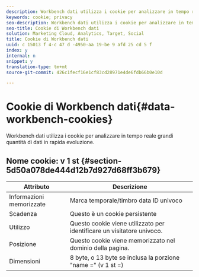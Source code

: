 ```yaml
---
description: Workbench dati utilizza i cookie per analizzare in tempo reale grandi quantità di dati in rapida evoluzione.
keywords: cookie; privacy
seo-description: Workbench dati utilizza i cookie per analizzare in tempo reale grandi quantità di dati in rapida evoluzione.
seo-title: Cookie di Workbench dati
solution: Marketing Cloud, Analytics, Target, Social
title: Cookie di Workbench dati
uuid: c 15013 f 4-c 47 d -4950-aa 19-be 9 afd 25 cd 5 f
index: y
internal: n
snippet: y
translation-type: tm+mt
source-git-commit: 426c1fecf16e1cf83cd28971e4de6fdb66b0e10d

---
```



# Cookie di Workbench dati{#data-workbench-cookies}

Workbench dati utilizza i cookie per analizzare in tempo reale grandi quantità di dati in rapida evoluzione.

## Nome cookie: v 1 st {#section-5d50a078de444d12b7d927d68ff3b679}

| Attributo | Descrizione |
|---|---|
| Informazioni memorizzate | Marca temporale/timbro data ID univoco |
| Scadenza | Questo è un cookie persistente |
| Utilizzo | Questo cookie viene utilizzato per identificare un visitatore univoco. |
| Posizione | Questo cookie viene memorizzato nel dominio della pagina. |
| Dimensioni | 8 byte, o 13 byte se inclusa la porzione "name =" (v 1 st =) |

